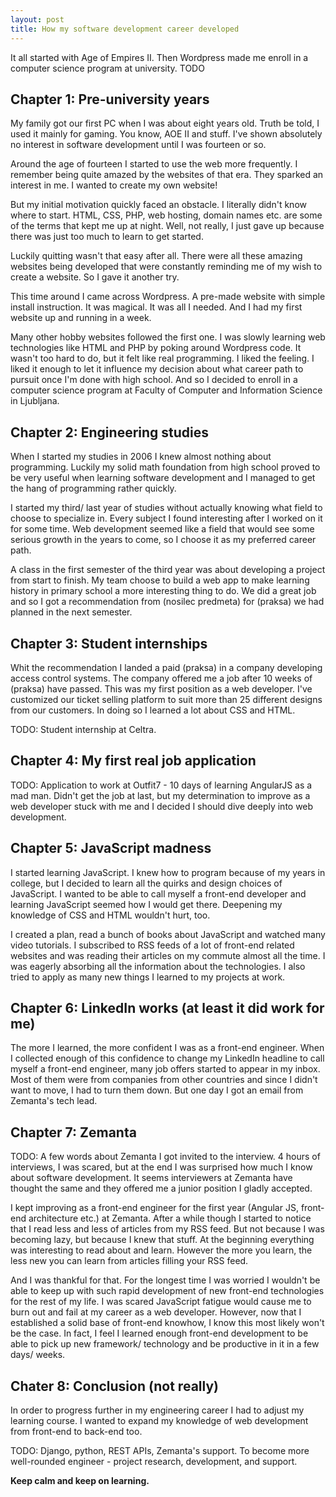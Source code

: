 ```yaml
---
layout: post
title: How my software development career developed 
---
```


<p class="post-excerpt">
    It all started with Age of Empires II. Then Wordpress made me enroll in a computer science program at university.
    TODO
</p>

## Chapter 1: Pre-university years
My family got our first PC when I was about eight years old. Truth be told, I used it mainly for gaming. You know, AOE II and stuff. I've shown absolutely no interest in software development until I was fourteen or so.

Around the age of fourteen I started to use the web more frequently. I remember being quite amazed by the websites of that era. They sparked an interest in me. I wanted to create my own website!

But my initial motivation quickly faced an obstacle. I literally didn't know where to start. HTML, CSS, PHP, web hosting, domain names etc. are some of the terms that kept me up at night. Well, not really, I just gave up because there was just too much to learn to get started.

Luckily quitting wasn't that easy after all. There were all these amazing websites being developed that were constantly reminding me of my wish to create a website. So I gave it another try.

This time around I came across Wordpress. A pre-made website with simple install instruction. It was magical. It was all I needed. And I had my first website up and running in a week.

Many other hobby websites followed the first one. I was slowly learning web technologies like HTML and PHP by poking around Wordpress code. It wasn't too hard to do, but it felt like real programming. I liked the feeling. I liked it enough to let it influence my decision about what career path to pursuit once I'm done with high school. And so I decided to enroll in a computer science program at Faculty of Computer and Information Science in Ljubljana.

## Chapter 2: Engineering studies
When I started my studies in 2006 I knew almost nothing about programming. Luckily my solid math foundation from high school proved to be very useful when learning software development and I managed to get the hang of programming rather quickly.

I started my third/ last year of studies without actually knowing what field to choose to specialize in. Every subject I found interesting after I worked on it for some time. Web development seemed like a field that would see some serious growth in the years to come, so I choose it as my preferred career path.

A class in the first semester of the third year was about developing a project from start to finish. My team choose to build a web app to make learning history in primary school a more interesting thing to do. We did a great job and so I got a recommendation from (nosilec predmeta) for (praksa) we had planned in the next semester.


## Chapter 3: Student internships
Whit the recommendation I landed a paid (praksa) in a company developing access control systems. The company offered me a job after 10 weeks of (praksa) have passed. This was my first position as a web developer. I've customized our ticket selling platform to suit more than 25 different designs from our customers. In doing so I learned a lot about CSS and HTML.

TODO:
Student internship at Celtra.

## Chapter 4: My first real job application
TODO:
Application to work at Outfit7 - 10 days of learning AngularJS as a mad man. Didn't get the job at last, but my determination to improve as a web developer stuck with me and I decided I should dive deeply into web development.

## Chapter 5: JavaScript madness
I started learning JavaScript. I knew how to program because of my years in college, but I decided to learn all the quirks and design choices of JavaScript. I wanted to be able to call myself a front-end developer and learning JavaScript seemed how I would get there. Deepening my knowledge of CSS and HTML wouldn't hurt, too.

I created a plan, read a bunch of books about JavaScript and watched many video tutorials. I subscribed to RSS feeds of a lot of front-end related websites and was reading their articles on my commute almost all the time. I was eagerly absorbing all the information about the technologies. I also tried to apply as many new things I learned to my projects at work.

## Chapter 6: LinkedIn works (at least it did work for me)
The more I learned, the more confident I was as a front-end engineer. When I collected enough of this confidence to change my LinkedIn headline to call myself a front-end engineer, many job offers started to appear in my inbox. Most of them were from companies from other countries and since I didn't want to move, I had to turn them down. But one day I got an email from Zemanta's tech lead.

## Chapter 7: Zemanta
TODO: A few words about Zemanta
I got invited to the interview. 4 hours of interviews, I was scared, but at the end I was surprised how much I know about software development. It seems interviewers at Zemanta have thought the same and they offered me a junior position I gladly accepted.

I kept improving as a front-end engineer for the first year (Angular JS, front-end architecture etc.) at Zemanta. After a while though I started to notice that I read less and less of articles from my RSS feed. But not because I was becoming lazy, but because I knew that stuff. At the beginning everything was interesting to read about and learn. However the more you learn, the less new you can learn from articles filling your RSS feed.

And I was thankful for that. For the longest time I was worried I wouldn't be able to keep up with such rapid development of new front-end technologies for the rest of my life. I was scared JavaScript fatigue would cause me to burn out and fail at my career as a web developer. However, now that I established a solid base of front-end knowhow, I know this most likely won't be the case. In fact, I feel I learned enough front-end development to be able to pick up new framework/ technology and be productive in it in a few days/ weeks.

## Chater 8: Conclusion (not really)
In order to progress further in my engineering career I had to adjust my learning course. I wanted to expand my knowledge of web development from front-end to back-end too.

TODO:
Django, python, REST APIs, Zemanta's support. To become more well-rounded engineer - project research, development, and support.

**Keep calm and keep on learning.**




